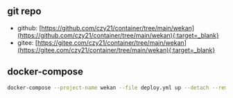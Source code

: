 ## git repo
  - github: [https://github.com/czy21/container/tree/main/wekan](https://github.com/czy21/container/tree/main/wekan){:target=_blank}
  - gitee: [https://gitee.com/czy21/container/tree/main/wekan](https://gitee.com/czy21/container/tree/main/wekan){:target=_blank}
## docker-compose
```bash
docker-compose --project-name wekan --file deploy.yml up --detach --remove-orphans
```